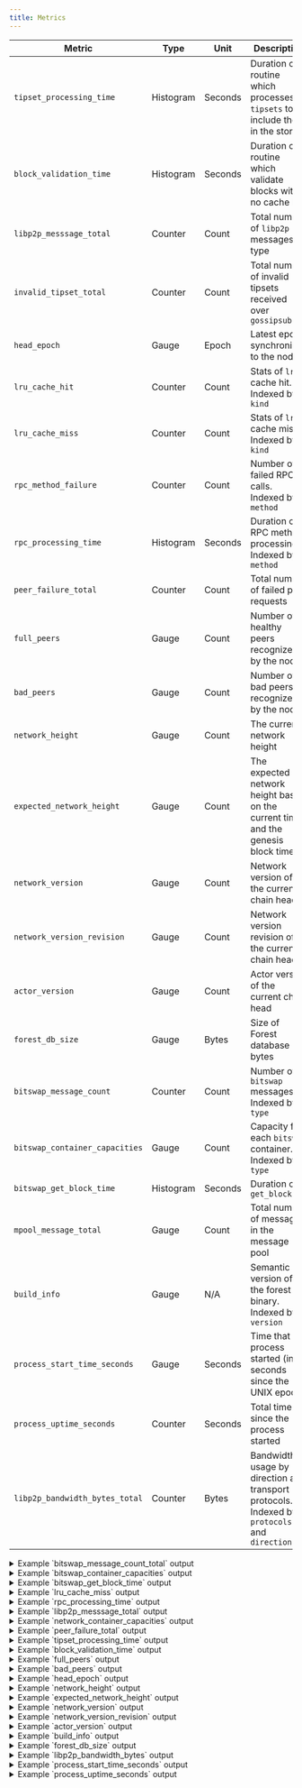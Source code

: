 ```yaml
---
title: Metrics
---
```


| Metric                         | Type      | Unit    | Description                                                                                  |
| ------------------------------ | --------- | ------- | -------------------------------------------------------------------------------------------- |
| `tipset_processing_time`       | Histogram | Seconds | Duration of routine which processes `tipsets` to include them in the store                   |
| `block_validation_time`        | Histogram | Seconds | Duration of routine which validate blocks with no cache hit                                  |
| `libp2p_messsage_total`        | Counter   | Count   | Total number of `libp2p` messages by type                                                    |
| `invalid_tipset_total`         | Counter   | Count   | Total number of invalid tipsets received over `gossipsub`                                    |
| `head_epoch`                   | Gauge     | Epoch   | Latest epoch synchronized to the node                                                        |
| `lru_cache_hit`                | Counter   | Count   | Stats of `lru` cache hit. Indexed by `kind`                                                  |
| `lru_cache_miss`               | Counter   | Count   | Stats of `lru` cache miss. Indexed by `kind`                                                 |
| `rpc_method_failure`           | Counter   | Count   | Number of failed RPC calls. Indexed by `method`                                              |
| `rpc_processing_time`          | Histogram | Seconds | Duration of RPC method processing. Indexed by `method`                                       |
| `peer_failure_total`           | Counter   | Count   | Total number of failed peer requests                                                         |
| `full_peers`                   | Gauge     | Count   | Number of healthy peers recognized by the node                                               |
| `bad_peers`                    | Gauge     | Count   | Number of bad peers recognized by the node                                                   |
| `network_height`               | Gauge     | Count   | The current network height                                                                   |
| `expected_network_height`      | Gauge     | Count   | The expected network height based on the current time and the genesis block time             |
| `network_version`              | Gauge     | Count   | Network version of the current chain head                                                    |
| `network_version_revision`     | Gauge     | Count   | Network version revision of the current chain head                                           |
| `actor_version`                | Gauge     | Count   | Actor version of the current chain head                                                      |
| `forest_db_size`               | Gauge     | Bytes   | Size of Forest database in bytes                                                             |
| `bitswap_message_count`        | Counter   | Count   | Number of `bitswap` messages. Indexed by `type`                                              |
| `bitswap_container_capacities` | Gauge     | Count   | Capacity for each `bitswap` container. Indexed by `type`                                     |
| `bitswap_get_block_time`       | Histogram | Seconds | Duration of `get_block`                                                                      |
| `mpool_message_total`          | Gauge     | Count   | Total number of messages in the message pool                                                 |
| `build_info`                   | Gauge     | N/A     | Semantic version of the forest binary. Indexed by `version`                                  |
| `process_start_time_seconds`   | Gauge     | Seconds | Time that the process started (in seconds since the UNIX epoch)                              |
| `process_uptime_seconds`       | Counter   | Seconds | Total time since the process started                                                         |
| `libp2p_bandwidth_bytes_total` | Counter   | Bytes   | Bandwidth usage by direction and transport protocols. Indexed by `protocols` and `direction` |

<details>
  <summary>Example `bitswap_message_count_total` output</summary>
```
# HELP bitswap_message_count Number of bitswap messages.
# TYPE bitswap_message_count counter
bitswap_message_count_total{type="inbound_request_have"} 1
bitswap_message_count_total{type="inbound_stream_count"} 2
```
</details>

<details>
  <summary>Example `bitswap_container_capacities` output</summary>
```
# HELP bitswap_container_capacities Capacity for each bitswap container.
# TYPE bitswap_container_capacities gauge
bitswap_container_capacities{type="peer_container_capacity"} 27
```
</details>

<details>
  <summary>Example `bitswap_get_block_time` output</summary>
```
# HELP bitswap_get_block_time Duration of get_block.
# TYPE bitswap_get_block_time histogram
bitswap_get_block_time_sum 0.0
bitswap_get_block_time_count 0
bitswap_get_block_time_bucket{le="0.1"} 0
bitswap_get_block_time_bucket{le="0.5"} 0
bitswap_get_block_time_bucket{le="0.75"} 0
bitswap_get_block_time_bucket{le="1.0"} 0
bitswap_get_block_time_bucket{le="1.5"} 0
bitswap_get_block_time_bucket{le="2.0"} 0
bitswap_get_block_time_bucket{le="3.0"} 0
bitswap_get_block_time_bucket{le="4.0"} 0
bitswap_get_block_time_bucket{le="5.0"} 0
bitswap_get_block_time_bucket{le="6.0"} 0
bitswap_get_block_time_bucket{le="7.0"} 0
bitswap_get_block_time_bucket{le="8.0"} 0
bitswap_get_block_time_bucket{le="9.0"} 0
bitswap_get_block_time_bucket{le="10.0"} 0
bitswap_get_block_time_bucket{le="+Inf"} 0
```
</details>

<details>
  <summary>Example `lru_cache_miss` output</summary>
```
# HELP lru_cache_miss Stats of lru cache miss.
# TYPE lru_cache_miss counter
lru_cache_miss_total{kind="sm_tipset"} 37
lru_cache_miss_total{kind="tipset"} 7046
```
</details>

<details>
  <summary>Example `rpc_processing_time` output</summary>
```
# HELP rpc_processing_time Duration of RPC method call in milliseconds.
# TYPE rpc_processing_time histogram
rpc_processing_time_sum{method="F3.GetHead"} 0.7877869999999999
rpc_processing_time_count{method="F3.GetHead"} 30
rpc_processing_time_bucket{le="0.1",method="F3.GetHead"} 29
rpc_processing_time_bucket{le="1.0",method="F3.GetHead"} 30
rpc_processing_time_bucket{le="10.0",method="F3.GetHead"} 30
rpc_processing_time_bucket{le="100.0",method="F3.GetHead"} 30
rpc_processing_time_bucket{le="1000.0",method="F3.GetHead"} 30
rpc_processing_time_bucket{le="+Inf",method="F3.GetHead"} 30
rpc_processing_time_sum{method="F3.GetPowerTable"} 406.521251
rpc_processing_time_count{method="F3.GetPowerTable"} 7
rpc_processing_time_bucket{le="0.1",method="F3.GetPowerTable"} 0
rpc_processing_time_bucket{le="1.0",method="F3.GetPowerTable"} 0
rpc_processing_time_bucket{le="10.0",method="F3.GetPowerTable"} 4
rpc_processing_time_bucket{le="100.0",method="F3.GetPowerTable"} 6
rpc_processing_time_bucket{le="1000.0",method="F3.GetPowerTable"} 7
rpc_processing_time_bucket{le="+Inf",method="F3.GetPowerTable"} 7
rpc_processing_time_sum{method="Filecoin.NetAddrsListen"} 434.141625
rpc_processing_time_count{method="Filecoin.NetAddrsListen"} 1
rpc_processing_time_bucket{le="0.1",method="Filecoin.NetAddrsListen"} 0
rpc_processing_time_bucket{le="1.0",method="Filecoin.NetAddrsListen"} 0
rpc_processing_time_bucket{le="10.0",method="Filecoin.NetAddrsListen"} 0
rpc_processing_time_bucket{le="100.0",method="Filecoin.NetAddrsListen"} 0
rpc_processing_time_bucket{le="1000.0",method="Filecoin.NetAddrsListen"} 1
rpc_processing_time_bucket{le="+Inf",method="Filecoin.NetAddrsListen"} 1
rpc_processing_time_sum{method="F3.GetParticipatingMinerIDs"} 51.30074899999999
rpc_processing_time_count{method="F3.GetParticipatingMinerIDs"} 58
rpc_processing_time_bucket{le="0.1",method="F3.GetParticipatingMinerIDs"} 0
rpc_processing_time_bucket{le="1.0",method="F3.GetParticipatingMinerIDs"} 39
rpc_processing_time_bucket{le="10.0",method="F3.GetParticipatingMinerIDs"} 58
rpc_processing_time_bucket{le="100.0",method="F3.GetParticipatingMinerIDs"} 58
rpc_processing_time_bucket{le="1000.0",method="F3.GetParticipatingMinerIDs"} 58
rpc_processing_time_bucket{le="+Inf",method="F3.GetParticipatingMinerIDs"} 58
rpc_processing_time_sum{method="F3.GetTipset"} 0.282751
rpc_processing_time_count{method="F3.GetTipset"} 8
rpc_processing_time_bucket{le="0.1",method="F3.GetTipset"} 8
rpc_processing_time_bucket{le="1.0",method="F3.GetTipset"} 8
rpc_processing_time_bucket{le="10.0",method="F3.GetTipset"} 8
rpc_processing_time_bucket{le="100.0",method="F3.GetTipset"} 8
rpc_processing_time_bucket{le="1000.0",method="F3.GetTipset"} 8
rpc_processing_time_bucket{le="+Inf",method="F3.GetTipset"} 8
rpc_processing_time_sum{method="F3.Finalize"} 12.134668999999999
rpc_processing_time_count{method="F3.Finalize"} 26
rpc_processing_time_bucket{le="0.1",method="F3.Finalize"} 1
rpc_processing_time_bucket{le="1.0",method="F3.Finalize"} 23
rpc_processing_time_bucket{le="10.0",method="F3.Finalize"} 26
rpc_processing_time_bucket{le="100.0",method="F3.Finalize"} 26
rpc_processing_time_bucket{le="1000.0",method="F3.Finalize"} 26
rpc_processing_time_bucket{le="+Inf",method="F3.Finalize"} 26
rpc_processing_time_sum{method="F3.GetParent"} 0.306957
rpc_processing_time_count{method="F3.GetParent"} 10
rpc_processing_time_bucket{le="0.1",method="F3.GetParent"} 10
rpc_processing_time_bucket{le="1.0",method="F3.GetParent"} 10
rpc_processing_time_bucket{le="10.0",method="F3.GetParent"} 10
rpc_processing_time_bucket{le="100.0",method="F3.GetParent"} 10
rpc_processing_time_bucket{le="1000.0",method="F3.GetParent"} 10
rpc_processing_time_bucket{le="+Inf",method="F3.GetParent"} 10
rpc_processing_time_sum{method="F3.ProtectPeer"} 0.164208
rpc_processing_time_count{method="F3.ProtectPeer"} 1
rpc_processing_time_bucket{le="0.1",method="F3.ProtectPeer"} 0
rpc_processing_time_bucket{le="1.0",method="F3.ProtectPeer"} 1
rpc_processing_time_bucket{le="10.0",method="F3.ProtectPeer"} 1
rpc_processing_time_bucket{le="100.0",method="F3.ProtectPeer"} 1
rpc_processing_time_bucket{le="1000.0",method="F3.ProtectPeer"} 1
rpc_processing_time_bucket{le="+Inf",method="F3.ProtectPeer"} 1
rpc_processing_time_sum{method="Filecoin.StateNetworkName"} 4.00525
rpc_processing_time_count{method="Filecoin.StateNetworkName"} 1
rpc_processing_time_bucket{le="0.1",method="Filecoin.StateNetworkName"} 0
rpc_processing_time_bucket{le="1.0",method="Filecoin.StateNetworkName"} 0
rpc_processing_time_bucket{le="10.0",method="Filecoin.StateNetworkName"} 1
rpc_processing_time_bucket{le="100.0",method="Filecoin.StateNetworkName"} 1
rpc_processing_time_bucket{le="1000.0",method="Filecoin.StateNetworkName"} 1
rpc_processing_time_bucket{le="+Inf",method="Filecoin.StateNetworkName"} 1
rpc_processing_time_sum{method="Filecoin.Version"} 0.031375
rpc_processing_time_count{method="Filecoin.Version"} 1
rpc_processing_time_bucket{le="0.1",method="Filecoin.Version"} 1
rpc_processing_time_bucket{le="1.0",method="Filecoin.Version"} 1
rpc_processing_time_bucket{le="10.0",method="Filecoin.Version"} 1
rpc_processing_time_bucket{le="100.0",method="Filecoin.Version"} 1
rpc_processing_time_bucket{le="1000.0",method="Filecoin.Version"} 1
rpc_processing_time_bucket{le="+Inf",method="Filecoin.Version"} 1
```
</details>

<details>
  <summary>Example `libp2p_messsage_total` output</summary>
```
# HELP libp2p_messsage_total Total number of libp2p messages by type.
# TYPE libp2p_messsage_total counter
libp2p_messsage_total_total{libp2p_message_kind="chain_exchange_request_in"} 2
libp2p_messsage_total_total{libp2p_message_kind="hello_request_in"} 33
libp2p_messsage_total_total{libp2p_message_kind="chain_exchange_response_in"} 62
libp2p_messsage_total_total{libp2p_message_kind="pubsub_message_message"} 1
libp2p_messsage_total_total{libp2p_message_kind="peer_connected"} 29
libp2p_messsage_total_total{libp2p_message_kind="peer_disconnected"} 3
libp2p_messsage_total_total{libp2p_message_kind="hello_response_out"} 33
libp2p_messsage_total_total{libp2p_message_kind="chain_exchange_request_out"} 64
libp2p_messsage_total_total{libp2p_message_kind="pubsub_message_block"} 12
libp2p_messsage_total_total{libp2p_message_kind="hello_request_out"} 29
libp2p_messsage_total_total{libp2p_message_kind="chain_exchange_response_out"} 2
libp2p_messsage_total_total{libp2p_message_kind="hello_response_in"} 27
```
</details>

<details>
  <summary>Example `network_container_capacities` output</summary>
```
# HELP network_container_capacities Capacity for each container.
# TYPE network_container_capacities gauge
network_container_capacities{kind="hello_request_table"} 14
network_container_capacities{kind="cx_request_table"} 7
```
</details>

<details>
  <summary>Example `peer_failure_total` output</summary>
```
# HELP peer_failure_total Total number of failed peer requests.
# TYPE peer_failure_total counter
peer_failure_total_total 2
```
</details>

<details>
  <summary>Example `tipset_processing_time` output</summary>
```
# HELP tipset_processing_time Duration of routine which processes Tipsets to include them in the store.
# TYPE tipset_processing_time histogram
tipset_processing_time_sum 7.742167081000002
tipset_processing_time_count 45
tipset_processing_time_bucket{le="0.005"} 8
tipset_processing_time_bucket{le="0.01"} 9
tipset_processing_time_bucket{le="0.025"} 37
tipset_processing_time_bucket{le="0.05"} 40
tipset_processing_time_bucket{le="0.1"} 43
tipset_processing_time_bucket{le="0.25"} 43
tipset_processing_time_bucket{le="0.5"} 43
tipset_processing_time_bucket{le="1.0"} 43
tipset_processing_time_bucket{le="2.5"} 43
tipset_processing_time_bucket{le="5.0"} 45
tipset_processing_time_bucket{le="10.0"} 45
tipset_processing_time_bucket{le="+Inf"} 45
```
</details>

<details>
  <summary>Example `block_validation_time` output</summary>
```
# HELP block_validation_time Duration of routine which validate blocks with no cache hit.
# TYPE block_validation_time histogram
block_validation_time_sum 19.254469710000014
block_validation_time_count 90
block_validation_time_bucket{le="0.005"} 2
block_validation_time_bucket{le="0.01"} 3
block_validation_time_bucket{le="0.025"} 72
block_validation_time_bucket{le="0.05"} 78
block_validation_time_bucket{le="0.1"} 85
block_validation_time_bucket{le="0.25"} 85
block_validation_time_bucket{le="0.5"} 85
block_validation_time_bucket{le="1.0"} 85
block_validation_time_bucket{le="2.5"} 85
block_validation_time_bucket{le="5.0"} 90
block_validation_time_bucket{le="10.0"} 90
block_validation_time_bucket{le="+Inf"} 90
```
</details>

<details>
  <summary>Example `full_peers` output</summary>
```
# HELP full_peers Number of healthy peers recognized by the node.
# TYPE full_peers gauge
full_peers 25
```
</details>

<details>
  <summary>Example `bad_peers` output</summary>
```
# HELP bad_peers Number of bad peers recognized by the node.
# TYPE bad_peers gauge
bad_peers 1
```
</details>

<details>
  <summary>Example `head_epoch` output</summary>
```
# HELP head_epoch Latest epoch synchronized to the node.
# TYPE head_epoch gauge
head_epoch 2519530
```
</details>

<details>
  <summary>Example `network_height` output</summary>
```
# HELP network_height The current network height
# TYPE network_height gauge
network_height 3020349
```
</details>

<details>
  <summary>Example `expected_network_height` output</summary>
```
# HELP expected_network_height The expected network height based on the current time and the genesis block time
# TYPE expected_network_height gauge
expected_network_height 2519530
```
</details>

<details>
  <summary>Example `network_version` output</summary>
```
# HELP network_version Network version of the current chain head
# TYPE network_version gauge
network_version 27
```
</details>

<details>
  <summary>Example `network_version_revision` output</summary>
```
# HELP network_version_revision Network version revision of the current chain head
# TYPE network_version_revision gauge
network_version_revision 0
```
</details>

<details>
  <summary>Example `actor_version` output</summary>
```
# HELP actor_version Actor version of the current chain head
# TYPE actor_version gauge
actor_version 17
```
</details>

<details>
  <summary>Example `build_info` output</summary>
```
# HELP build_info semantic version of the forest binary
# TYPE build_info gauge
build_info{version="0.25.0+git.9771eec46d3"} 1
```
</details>

<details>
  <summary>Example `forest_db_size` output</summary>
```
# HELP forest_db_size Size of Forest database in bytes
# TYPE forest_db_size gauge
forest_db_size 5941414576
```
</details>

<details>
  <summary>Example `libp2p_bandwidth_bytes` output</summary>
```
# HELP libp2p_bandwidth_bytes Bandwidth usage by direction and transport protocols.
# TYPE libp2p_bandwidth_bytes counter
# UNIT libp2p_bandwidth_bytes bytes
libp2p_bandwidth_bytes_total{protocols="/ip6/tcp/p2p",direction="Inbound"} 0
libp2p_bandwidth_bytes_total{protocols="/ip4/tcp",direction="Inbound"} 9413
libp2p_bandwidth_bytes_total{protocols="/ip4/tcp",direction="Outbound"} 29471
libp2p_bandwidth_bytes_total{protocols="/ip4/udp/quic-v1/webtransport/certhash/certhash/p2p",direction="Outbound"} 0
libp2p_bandwidth_bytes_total{protocols="/dns/tcp/p2p",direction="Inbound"} 378094
libp2p_bandwidth_bytes_total{protocols="/ip6/udp/quic-v1/p2p",direction="Inbound"} 0
libp2p_bandwidth_bytes_total{protocols="/ip6/udp/quic-v1/webtransport/certhash/certhash/p2p",direction="Inbound"} 0
libp2p_bandwidth_bytes_total{protocols="/ip4/udp/quic-v1/webtransport/certhash/certhash/p2p",direction="Inbound"} 0
libp2p_bandwidth_bytes_total{protocols="/ip6/udp/quic-v1/webtransport/certhash/certhash/p2p",direction="Outbound"} 0
libp2p_bandwidth_bytes_total{protocols="/ip4/udp/quic-v1/p2p",direction="Inbound"} 491457
libp2p_bandwidth_bytes_total{protocols="/ip6/tcp/p2p",direction="Outbound"} 0
libp2p_bandwidth_bytes_total{protocols="/ip4/tcp/p2p",direction="Outbound"} 56789
libp2p_bandwidth_bytes_total{protocols="/ip4/tcp/p2p",direction="Inbound"} 627818
libp2p_bandwidth_bytes_total{protocols="/ip4/udp/quic-v1/p2p",direction="Outbound"} 86350
libp2p_bandwidth_bytes_total{protocols="/dns/tcp/p2p",direction="Outbound"} 18720
libp2p_bandwidth_bytes_total{protocols="/ip6/udp/quic-v1/p2p",direction="Outbound"} 0
```
</details>

<details>
  <summary>Example `process_start_time_seconds` output</summary>
```
# HELP process_start_time_seconds Time that the process started (in seconds since the UNIX epoch).
# TYPE process_start_time_seconds gauge
# UNIT process_start_time_seconds seconds
process_start_time_seconds 1742912218.100066
```
</details>

<details>
  <summary>Example `process_uptime_seconds` output</summary>
```
# HELP process_uptime_seconds Total time since the process started (in seconds)
# TYPE process_uptime_seconds counter
# UNIT process_uptime_seconds seconds
process_uptime_seconds_total 84.24605
```
</details>
